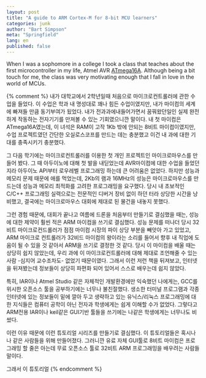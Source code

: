 ```yaml
---
layout: post
title: "A guide to ARM Cortex-M for 8-bit MCU learners"
categories: junk
author: "Bart Simpson"
meta: "Springfield"
lang: en
published: false
---
```


When I was a sophomore in a college I took a class that teaches about the first microcontroller in my life, Atmel AVR [ATmega16A](ATmega16A). Although being a bit touch for me, the class was very motivating enough that I fall in love in the world of MCUs. 


{% comment %}
내가 대학교에서 2학년일때 처음으로 마이크로컨트롤러에 관한 수업을 들었다. 이 수업은 학과 내 명성대로 꽤나 힘든 수업이였지만, 내가 마이컴의 세계에 빠져들 만큼 동기부여가 됬었다. 내가 전과과에내들어가면서 꿈꿔왔던일인 실제 완전하게 작동하는 전자기기를 만져볼 수 있는 기회였으니깐 말이다. 내 첫 마이컴은 ATmega16A였는데, 이 녀석은 RAM이 고작 1Kb 밖에 안되는 8비트 마이컴이였지만, 수업 프로젝트였던 간단한 오실로스코프를 만드는 데는 충분했고 이건 내 과에 대한 기대를 충족시키기 충분했다.

그 다음 학기에는 마이크로컨트롤러를 이용한 첫 개인 프로젝트인 마이크로마우스를 만들어 봤다. 그 때 아두이노에 대해 첫 발을 내딛었는데 AVR마이컴에 대한 수업을 들었던지라 아두이노 API부터 로우레벨 프로그래밍 하는데 큰 어려움은 없었다. 하지만 성능과 메모리 문제 때문에 애를 먹었는데, 2Kb의 램과 16MHz의 성능은 마이크로마우스를 만드는데 성능과 메모리 최적화를 고려한 프로그래밍을 요구했다. 당시 내 초보적인 C/C++ 프로그래밍 실력으로는 전문적인 디버거 장비 없이 하던 터라 상당한 시간을 낭비했고, 결국에는 마이크로마우스 대회에 제대로 된 물건을 내놓지 못했다.

그런 경험 때문에, 대회가 끝나고 여름에 드론을 처음부터 만들기로 결심했을 때는, 성능에 대한 제약이 훨씬 적은 ARM 마이컴을 쓰기로 결심했다. 성능 문제를 떠나더 당시 32비트 마이크로컨드롤러가 점점 마이컴 시장의 파이 상당 부분을 빼앗아 가고 있었고, ARM 마이크로 컨트롤러가 32비드 마이컴의 왕이라는 소리를 들어서 향후 내 직업에 도움이 될 수 있을 것 같아서 ARM을 쓰기로 결정한 것 같다. 당시 이 마이컴을 배울 때는 상당히 쉽지 않았는데, 우리 과에 이 마이크로컨트롤러에 대해 제대로 조언해줄 수 있는 사람 -심지어 교수조차도- 없었기 때문이였다. 그래서 이런 저런 책을 뒤져보고, 인터넷을 뒤져봤는데 정보들이 상당히 파편화 되어 있어서 스스로 배우는데 쉽지 않았다.

특히, IAR이나 Atmel Studio 같은 자체적인 개발환경에만 익숙했던 나에게는, GCC를 위시한 오픈소스 툴을 공부하기에는 너무나 불친절했다. 생소한 터미널 프로그램과 각종 인터넷에 있는 정보들이 밑에 깔아 두고 생략하고 있는 유닉스/리눅스 프로그래밍에 대한 지식들은 컴퓨터 공학이 아닌 전자과 학생에게는 쉽게 이해할 수가 없었다. 그렇다고 ARM전용 IAR이나 keil같은 GUI기반 툴들을 쓰기에는 나같은 학생에게는 너무나도 비쌌다.

이런 이유 때문에 이런 튜토리얼 시리즈를 만들기로 결심했다. 이 튜토리얼들은 혹시나 나 같은 사람들을 위해 만들어졌다. 그러니깐 유료 자체 GUI툴로 8비트 마이컴은 프로그래밍 할 줄은 아는데 무료 오픈소스 툴로 32비트 ARM 프로그래밍을 배우려는 사람들 말이다.

그래서 이 튜토리얼 
{% endcomment %}

[ATmega16A]: http://www.microchip.com/wwwproducts/en/ATmega16A
